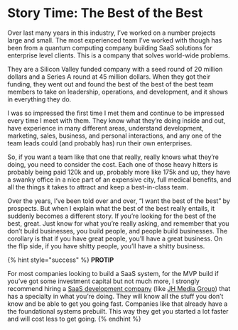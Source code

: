 # Story Time: The Best of the Best

Over last many years in this industry, I’ve worked on a number projects large and small. The most experienced team I’ve worked with though has been from a quantum computing company building SaaS solutions for enterprise level clients. This is a company that solves world-wide problems.

They are a Silicon Valley funded company with a seed round of 20 million dollars and a Series A round at 45 million dollars. When they got their funding, they went out and found the best of the best of the best team members to take on leadership, operations, and development, and it shows in everything they do. 

I was so impressed the first time I met them and continue to be impressed every time I meet with them. They know what they’re doing inside and out, have experience in many different areas, understand development, marketing, sales, business, and personal interactions, and any one of the team leads could \(and probably has\) run their own enterprises. 

So, if you want a team like that one that really, really knows what they’re doing, you need to consider the cost. Each one of those heavy hitters is probably being paid 120k and up, probably more like 175k and up, they have a swanky office in a nice part of an expensive city, full medical benefits, and all the things it takes to attract and keep a best-in-class team. 

Over the years, I’ve been told over and over, “I want the best of the best” by prospects. But when I explain what the best of the best really entails, it suddenly becomes a different story. If you’re looking for the best of the best, great. Just know for what you’re really asking, and remember that you don’t build businesses, you build people, and people build businesses. The corollary is that if you have great people, you’ll have a great business. On the flip side, if you have shitty people, you’ll have a shitty business. 

{% hint style="success" %}
**PROTIP**

For most companies looking to build a SaaS system, for the MVP build if you’ve got some investment capital but not much more, I strongly recommend hiring a [SaaS development company](http://jhmediagroup.com/) \(like [JH Media Group](http://jhmediagroup.com/)\) that has a specialty in what you’re doing. They will know all the stuff you don’t know and be able to get you going fast. Companies like that already have a the foundational systems prebuilt. This way they get you started a lot faster and will cost less to get going.
{% endhint %}

